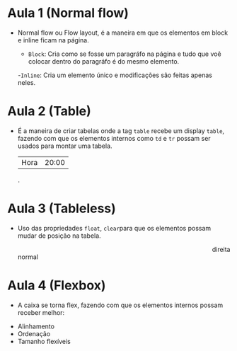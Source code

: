 # Aula 1 (Normal flow)

* Normal flow ou Flow layout, é a maneira em que os elementos em block e inline ficam na página.
    - `Block`: Cria como se fosse um paragráfo na página e tudo que voê colocar dentro do paragráfo é do mesmo elemento.

    -`Inline`: Cria um elemento único e modificações são feitas apenas neles.
# Aula 2 (Table)

* É a maneira de criar tabelas onde a tag `table` recebe um display `table`, fazendo com que os elementos internos como `td` e `tr` possam ser usados para montar uma tabela.
    <table>
        <tr>
            <td> Hora </td>
            <td> 20:00 </td>
        </tr>
    </table>.
# Aula 3 (Tableless)

* Uso das propriedades `float`, `clear`para que os elementos possam mudar de posição na tabela.

    <div style= "float : right">
     direita
    </div>

    <div style= "clear:both">
     normal
    </div>
# Aula 4 (Flexbox)

* A caixa se torna flex, fazendo com que os elementos internos possam receber melhor:

- Alinhamento
- Ordenação
- Tamanho flexíveis
